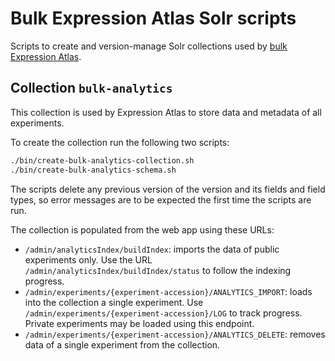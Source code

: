 # Bulk Expression Atlas Solr scripts

Scripts to create and version-manage Solr collections used by [bulk Expression
Atlas](https://www.ebi.ac.uk/gxa).


## Collection `bulk-analytics`

This collection is used by Expression Atlas to store data and metadata of all
experiments.

To create the collection run the following two scripts:
```bash
./bin/create-bulk-analytics-collection.sh
./bin/create-bulk-analytics-schema.sh
```

The scripts delete any previous version of the version and its fields and 
field types, so error messages are to be expected the first time the
scripts are run.

The collection is populated from the web app using these URLs:
* `/admin/analyticsIndex/buildIndex`: imports the data of public experiments
only. Use the URL `/admin/analyticsIndex/buildIndex/status` to follow the
indexing progress.
* `/admin/experiments/{experiment-accession}/ANALYTICS_IMPORT`: loads into the
collection a single experiment. Use
`/admin/experiments/{experiment-accession}/LOG` to track progress. Private
experiments may be loaded using this endpoint.
* `/admin/experiments/{experiment-accession}/ANALYTICS_DELETE`: removes data of
a single experiment from the collection.
